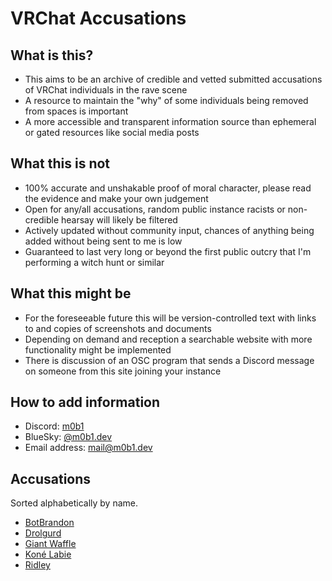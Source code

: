 # VRChat Accusations

## What is this?

- This aims to be an archive of credible and vetted submitted accusations of VRChat individuals in the rave scene
- A resource to maintain the "why" of some individuals being removed from spaces is important
- A more accessible and transparent information source than ephemeral or gated resources like social media posts

## What this is not

- 100% accurate and unshakable proof of moral character, please read the evidence and make your own judgement
- Open for any/all accusations, random public instance racists or non-credible hearsay will likely be filtered
- Actively updated without community input, chances of anything being added without being sent to me is low
- Guaranteed to last very long or beyond the first public outcry that I'm performing a witch hunt or similar

## What this might be

- For the foreseeable future this will be version-controlled text with links to and copies of screenshots and documents
- Depending on demand and reception a searchable website with more functionality might be implemented
- There  is discussion of an OSC program that sends a Discord message on someone from this site joining your instance

## How to add information

- Discord: [m0b1](https://discord.com/users/143888967253622784)
- BlueSky: [@m0b1.dev](https://bsky.app/profile/m0b1.dev)
- Email address: [mail@m0b1.dev](mailto:mail@m0b1.dev)

## Accusations

Sorted alphabetically by name.

- [BotBrandon](./bot-brandon)
- [Drolgurd](./drolgurd)
- [Giant Waffle](./giant-waffle)
- [Koné Labie](./koné-labie)
- [Ridley](./ridley)
